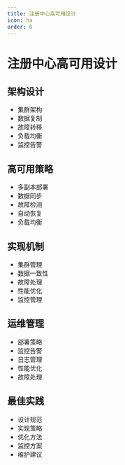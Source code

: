 ```yaml
---
title: 注册中心高可用设计
icon: ha
order: 6
---
```


# 注册中心高可用设计

## 架构设计
- 集群架构
- 数据复制
- 故障转移
- 负载均衡
- 监控告警

## 高可用策略
- 多副本部署
- 数据同步
- 故障检测
- 自动恢复
- 负载均衡

## 实现机制
- 集群管理
- 数据一致性
- 故障处理
- 性能优化
- 监控管理

## 运维管理
- 部署策略
- 监控告警
- 日志管理
- 性能优化
- 故障处理

## 最佳实践
- 设计规范
- 实现策略
- 优化方法
- 监控方案
- 维护建议
